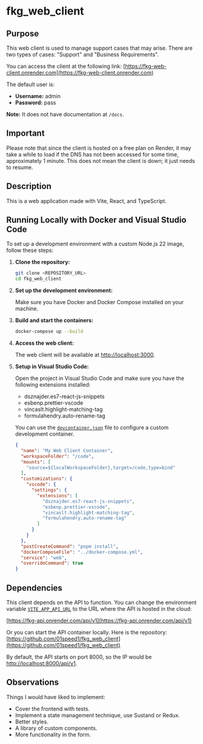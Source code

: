 # fkg_web_client

## Purpose

This web client is used to manage support cases that may arise. There are two types of cases: "Support" and "Business Requirements".

You can access the client at the following link:
[https://fkg-web-client.onrender.com](https://fkg-web-client.onrender.com)

The default user is:
- **Username:** admin
- **Password:** pass

**Note:** It does not have documentation at `/docs`.

## Important

Please note that since the client is hosted on a free plan on Render, it may take a while to load if the DNS has not been accessed for some time, approximately 1 minute. This does not mean the client is down; it just needs to resume.

## Description

This is a web application made with Vite, React, and TypeScript.

## Running Locally with Docker and Visual Studio Code

To set up a development environment with a custom Node.js 22 image, follow these steps:

1. **Clone the repository:**

    ```bash
    git clone <REPOSITORY_URL>
    cd fkg_web_client
    ```

2. **Set up the development environment:**

    Make sure you have Docker and Docker Compose installed on your machine.

3. **Build and start the containers:**

    ```bash
    docker-compose up --build
    ```

4. **Access the web client:**

    The web client will be available at [http://localhost:3000](http://localhost:3000).

5. **Setup in Visual Studio Code:**

    Open the project in Visual Studio Code and make sure you have the following extensions installed:
    - dsznajder.es7-react-js-snippets
    - esbenp.prettier-vscode
    - vincaslt.highlight-matching-tag
    - formulahendry.auto-rename-tag

    You can use the [`devcontainer.json`](command:_github.copilot.openRelativePath?%5B%7B%22scheme%22%3A%22file%22%2C%22authority%22%3A%22%22%2C%22path%22%3A%22%2Fhome%2Foscar%2FProjects%2FFKG%2Ffkg_web_client%2F.devcontainer%2Fdevcontainer.json%22%2C%22query%22%3A%22%22%2C%22fragment%22%3A%22%22%7D%2C%22b1f3bfa7-82d5-4e5b-8e6f-91a36a7be344%22%5D "/home/oscar/Projects/FKG/fkg_web_client/.devcontainer/devcontainer.json") file to configure a custom development container.

    ```json
    {
      "name": "My Web Client Container",
      "workspaceFolder": "/code",
      "mounts": [
        "source=${localWorkspaceFolder},target=/code,type=bind"
      ],
      "customizations": {
        "vscode": {
          "settings": {
            "extensions": [
              "dsznajder.es7-react-js-snippets",
              "esbenp.prettier-vscode",
              "vincaslt.highlight-matching-tag",
              "formulahendry.auto-rename-tag"
            ]
          }
        }
      },
      "postCreateCommand": "pnpm install",
      "dockerComposeFile": "../docker-compose.yml",
      "service": "web",
      "overrideCommand": true
    }
    ```

## Dependencies

This client depends on the API to function. You can change the environment variable [`VITE_APP_API_URL`](command:_github.copilot.openSymbolFromReferences?%5B%22%22%2C%5B%7B%22uri%22%3A%7B%22scheme%22%3A%22file%22%2C%22authority%22%3A%22%22%2C%22path%22%3A%22%2Fhome%2Foscar%2FProjects%2FFKG%2Ffkg_web_client%2Fsrc%2Fpages%2FLogin.tsx%22%2C%22query%22%3A%22%22%2C%22fragment%22%3A%22%22%7D%2C%22pos%22%3A%7B%22line%22%3A19%2C%22character%22%3A32%7D%7D%2C%7B%22uri%22%3A%7B%22scheme%22%3A%22file%22%2C%22authority%22%3A%22%22%2C%22path%22%3A%22%2Fhome%2Foscar%2FProjects%2FFKG%2Ffkg_web_client%2Fsrc%2Fpages%2FSupportCaseDetails.tsx%22%2C%22query%22%3A%22%22%2C%22fragment%22%3A%22%22%7D%2C%22pos%22%3A%7B%22line%22%3A13%2C%22character%22%3A21%7D%7D%2C%7B%22uri%22%3A%7B%22scheme%22%3A%22file%22%2C%22authority%22%3A%22%22%2C%22path%22%3A%22%2Fhome%2Foscar%2FProjects%2FFKG%2Ffkg_web_client%2Fsrc%2Fpages%2FSupportRequest.tsx%22%2C%22query%22%3A%22%22%2C%22fragment%22%3A%22%22%7D%2C%22pos%22%3A%7B%22line%22%3A19%2C%22character%22%3A19%7D%7D%2C%7B%22uri%22%3A%7B%22scheme%22%3A%22file%22%2C%22authority%22%3A%22%22%2C%22path%22%3A%22%2Fhome%2Foscar%2FProjects%2FFKG%2Ffkg_web_client%2Fsrc%2Fpages%2FSupportRequestList.tsx%22%2C%22query%22%3A%22%22%2C%22fragment%22%3A%22%22%7D%2C%22pos%22%3A%7B%22line%22%3A14%2C%22character%22%3A21%7D%7D%5D%2C%227dc5d18b-27a5-4d9f-9fcd-5d0a5abd03ee%22%5D "Go to definition") to the URL where the API is hosted in the cloud:

[https://fkg-api.onrender.com/api/v1](https://fkg-api.onrender.com/api/v1)

Or you can start the API container locally. Here is the repository:
[https://github.com/01speed1/fkg_web_client](https://github.com/01speed1/fkg_web_client)

By default, the API starts on port 8000, so the IP would be [http://localhost:8000/api/v1](http://localhost:8000/api/v1).

## Observations

Things I would have liked to implement:
- Cover the frontend with tests.
- Implement a state management technique, use Sustand or Redux.
- Better styles.
- A library of custom components.
- More functionality in the form.